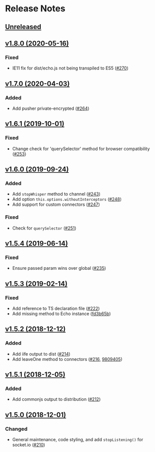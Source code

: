 # Release Notes

## [Unreleased](https://github.com/laravel/echo/compare/v1.8.0...master)


## [v1.8.0 (2020-05-16)](https://github.com/laravel/echo/compare/v1.7.0...v1.8.0)

### Fixed
- IE11 fix for dist/echo.js not being transpiled to ES5 ([#270](https://github.com/laravel/echo/pull/270))


## [v1.7.0 (2020-04-03)](https://github.com/laravel/echo/compare/v1.6.1...v1.7.0)

### Added
- Add pusher private-encrypted ([#264](https://github.com/laravel/echo/pull/264))


## [v1.6.1 (2019-10-01)](https://github.com/laravel/echo/compare/v1.6.0...v1.6.1)

### Fixed
- Change check for 'querySelector' method for browser compatibility ([#253](https://github.com/laravel/echo/pull/253))


## [v1.6.0 (2019-09-24)](https://github.com/laravel/echo/compare/v1.5.4...v1.6.0)

### Added
- Add `stopWhisper` method to channel ([#243](https://github.com/laravel/echo/pull/243))
- Add option `this.options.withoutInterceptors` ([#248](https://github.com/laravel/echo/pull/248))
- Add support for custom connectors ([#247](https://github.com/laravel/echo/pull/247))

### Fixed
- Check for `querySelector` ([#251](https://github.com/laravel/echo/pull/251))


## [v1.5.4 (2019-06-14)](https://github.com/laravel/echo/compare/v1.5.3...v1.5.4)

### Fixed
- Ensure passed param wins over global ([#235](https://github.com/laravel/echo/pull/235))


## [v1.5.3 (2019-02-14)](https://github.com/laravel/echo/compare/v1.5.2...v1.5.3)

### Fixed
- Add reference to TS declaration file ([#222](https://github.com/laravel/echo/pull/222))
- Add missing method to Echo instance ([fd3b65b](https://github.com/laravel/echo/commit/fd3b65b5be2950e550e1e18a8d29451bdd66ce7f))


## [v1.5.2 (2018-12-12)](https://github.com/laravel/echo/compare/v1.5.1...v1.5.2)

### Added
- Add iife output to dist ([#214](https://github.com/laravel/echo/pull/214))
- Add leaveOne method to connectors ([#216](https://github.com/laravel/echo/pull/216), [9809405](https://github.com/laravel/echo/commit/9809405f63c318cbd8fef3e1b35159962a848f69))


## [v1.5.1 (2018-12-05)](https://github.com/laravel/echo/compare/v1.5.0...v1.5.1)

### Added
- Add commonjs output to distribution ([#212](https://github.com/laravel/echo/pull/212))


## [v1.5.0 (2018-12-01)](https://github.com/laravel/echo/compare/v1.4.1...v1.5.0)

### Changed
- General maintenance, code styling, and add `stopListening()` for socket.io ([#210](https://github.com/laravel/echo/pull/210))
